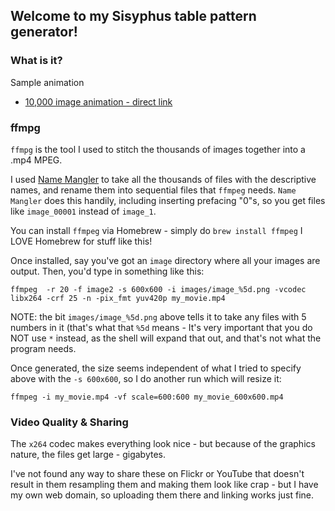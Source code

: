 ## Welcome to my Sisyphus table pattern generator!

### What is it?

Sample animation
- [10,000 image animation - direct link](http://www.nurflugel.com/Home/temp/video/sisyphus_plots_1.mp4)

### ffmpg

`ffmpg` is the tool I used to stitch the thousands of images together into a .mp4 MPEG.

I used [Name Mangler](https://manytricks.com/namemangler) to take all the thousands of files with the descriptive names,
and rename them into sequential files that `ffmpeg` needs.  `Name Mangler` does this handily, including inserting
prefacing "0"s, so you get files like `image_00001` instead of `image_1`.

You can install `ffmpeg` via Homebrew - simply do
```brew install ffmpeg```
I LOVE Homebrew for stuff like this!

Once installed, say you've got an `image` directory where all your images are output. Then, you'd type in something like
this:

```
ffmpeg  -r 20 -f image2 -s 600x600 -i images/image_%5d.png -vcodec libx264 -crf 25 -n -pix_fmt yuv420p my_movie.mp4
```

NOTE:  the bit `images/image_%5d.png` above tells it to take any files with 5 numbers in it (that's what that `%5d`
means - It's very important that you do NOT use `*` instead, as the shell will expand that out, and that's not what the
program needs.

Once generated, the size seems independent of what I tried to specify above with the `-s 600x600`, so I do another run
which will resize it:

```
ffmpeg -i my_movie.mp4 -vf scale=600:600 my_movie_600x600.mp4
```

### Video Quality & Sharing

The `x264` codec makes everything look nice - but because of the graphics nature, the files get large - gigabytes.  

I've not found any way to share these on Flickr or YouTube that doesn't result in them resampling them and making them
look like crap - but I have my own web domain, so uploading them there and linking works just fine.
